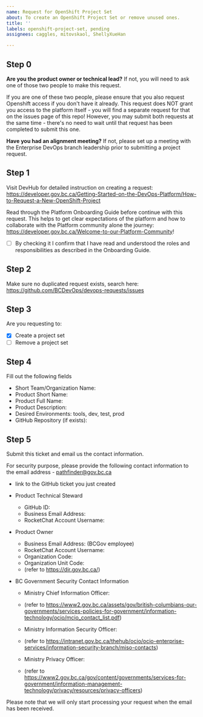 ```yaml
---
name: Request for OpenShift Project Set
about: To create an OpenShift Project Set or remove unused ones.
title: ''
labels: openshift-project-set, pending
assignees: caggles, mitovskaol, ShellyXueHan

---
```


## Step 0
**Are you the product owner or technical lead?**
If not, you will need to ask one of those two people to make this request.

If you are one of these two people, please ensure that you also request Openshift access if you don't have it already. This request does NOT grant you access to the platform itself - you will find a separate request for that on the issues page of this repo!
However, you may submit both requests at the same time - there's no need to wait until that request has been completed to submit this one.

**Have you had an alignment meeting?**
If not, please set up a meeting with the Enterprise DevOps branch leadership prior to submitting a project request.

## Step 1
Visit DevHub for detailed instruction on creating a request:
https://developer.gov.bc.ca/Getting-Started-on-the-DevOps-Platform/How-to-Request-a-New-OpenShift-Project


Read through the Platform Onboarding Guide before continue with this request. This helps to get clear expectations of the platform and how to collaborate with the Platform community alone the journey:
https://developer.gov.bc.ca/Welcome-to-our-Platform-Community!

- [ ] By checking it I confirm that I have read and understood the roles and responsibilities as described in the Onboarding Guide.


## Step 2
Make sure no duplicated request exists, search here:
https://github.com/BCDevOps/devops-requests/issues


## Step 3
Are you requesting to:
- [x] Create a project set
- [ ] Remove a project set

## Step 4
Fill out the following fields

* Short Team/Organization Name: 
* Product Short Name: 
* Product Full Name: 
* Product Description: 
* Desired Environments: tools, dev, test, prod
* GitHub Repository (if exists): 

## Step 5
Submit this ticket and email us the contact information.

For security purpose, please provide the following contact information to the email address - pathfinder@gov.bc.ca

* link to the GitHub ticket you just created
* Product Technical Steward
  - GitHub ID: 
  - Business Email Address: 
  - RocketChat Account Username: 
* Product Owner
  - Business Email Address: (BCGov employee)
  - RocketChat Account Username: 
  - Organization Code:
  - Organization Unit Code: 
  - (refer to https://dir.gov.bc.ca/)

* BC Government Security Contact Information
  - Ministry Chief Information Officer:
  - (refer to https://www2.gov.bc.ca/assets/gov/british-columbians-our-governments/services-policies-for-government/information-technology/ocio/mcio_contact_list.pdf)

  - Ministry Information Security Officer:
  - (refer to https://intranet.gov.bc.ca/thehub/ocio/ocio-enterprise-services/information-security-branch/miso-contacts)

  - Ministry Privacy Officer:
  - (refer to https://www2.gov.bc.ca/gov/content/governments/services-for-government/information-management-technology/privacy/resources/privacy-officers)


Please note that we will only start processing your request when the email has been received.
